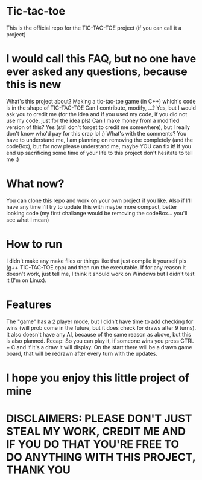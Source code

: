 # Tic-tac-toe
This is the official repo for the TIC-TAC-TOE project (if you can call it a project)

# I would call this FAQ, but no one have ever asked any questions, because this is new

What's this project about?
Making a tic-tac-toe game (in C++) which's code is in the shape of TIC-TAC-TOE
Can I contribute, modify, ...?
Yes, but I would ask you to credit me (for the idea and if you used my code, if you did not use my code, just for the idea pls)
Can I make money from a modified version of this?
Yes (still don't forget to credit me somewhere), but I really don't know who'd pay for this crap lol :)
What's with the comments?
You have to understand me, I am planning on removing the completely (and the codeBox), but for now please understand me, maybe YOU can fix it! If you end up sacrificing some time of your life to this project don't hesitate to tell me :)

#  What now?

You can clone this repo and work on your own project if you like.
Also if I'll have any time I'll try to update this with maybe more compact, better looking code (my first challange would be removing the codeBox... you'll see what I mean)

# How to run

I didn't make any make files or things like that just compile it yourself pls (g++ TIC-TAC-TOE.cpp) and then run the executable. If for any reason it doesn't work, just tell me, I think it should work on Windows but I didn't test it (I'm on Linux).

# Features

The "game" has a 2 player mode, but I didn't have time to add checking for wins (will prob come in the future, but it does check for draws after 9 turns). It also doesn't have any AI, because of the same reason as above, but this is also planned.
Recap: So you can play it, if someone wins you press CTRL + C and if it's a draw it will display. On the start there will be a drawn game board, that will be redrawn after every turn with the updates.

# I hope you enjoy this little project of mine

# DISCLAIMERS: PLEASE DON'T JUST STEAL MY WORK, CREDIT ME AND IF YOU DO THAT YOU'RE FREE TO DO ANYTHING WITH THIS PROJECT, THANK YOU
